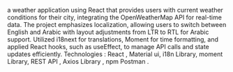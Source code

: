 a weather application using React that provides users with current weather conditions for their city, integrating the OpenWeatherMap API for real-time data. The project emphasizes localization, allowing users to switch between English and Arabic with layout adjustments from LTR to RTL for Arabic support. Utilized i18next for translations, Moment for time formatting, and applied React hooks, such as useEffect, to manage API calls and state updates efficiently.
Technologies : React , Material ui, i18n Library, moment Library, REST API , Axios Library , npm Postman .
